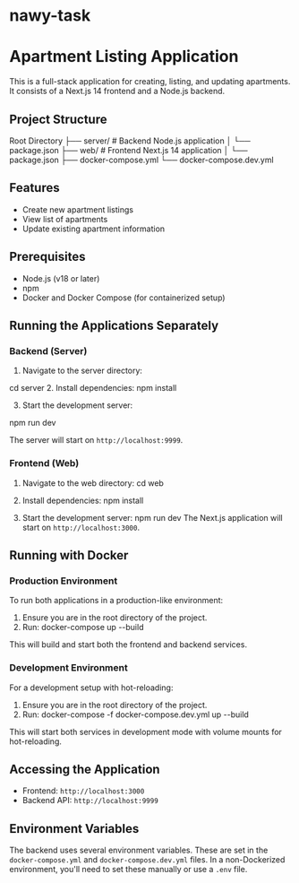 # nawy-task
# Apartment Listing Application

This is a full-stack application for creating, listing, and updating apartments. It consists of a Next.js 14 frontend and a Node.js backend.

## Project Structure
Root Directory
├── server/         # Backend Node.js application
│   └── package.json
├── web/            # Frontend Next.js 14 application
│   └── package.json
├── docker-compose.yml
└── docker-compose.dev.yml

## Features

- Create new apartment listings
- View list of apartments
- Update existing apartment information

## Prerequisites

- Node.js (v18 or later)
- npm
- Docker and Docker Compose (for containerized setup)

## Running the Applications Separately

### Backend (Server)

1. Navigate to the server directory:

cd server
2. Install dependencies:
npm install

3. Start the development server:

npm run dev

The server will start on `http://localhost:9999`.

### Frontend (Web)

1. Navigate to the web directory:
cd web

2. Install dependencies:
npm install
3. Start the development server:
npm run dev
The Next.js application will start on `http://localhost:3000`.

## Running with Docker

### Production Environment

To run both applications in a production-like environment:

1. Ensure you are in the root directory of the project.
2. Run:
docker-compose up --build

This will build and start both the frontend and backend services.

### Development Environment

For a development setup with hot-reloading:

1. Ensure you are in the root directory of the project.
2. Run:
docker-compose -f docker-compose.dev.yml up --build

This will start both services in development mode with volume mounts for hot-reloading.

## Accessing the Application

- Frontend: `http://localhost:3000`
- Backend API: `http://localhost:9999`

## Environment Variables

The backend uses several environment variables. These are set in the `docker-compose.yml` and `docker-compose.dev.yml` files. In a non-Dockerized environment, you'll need to set these manually or use a `.env` file.

